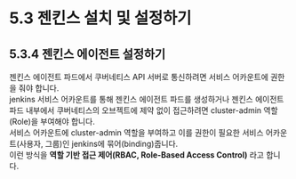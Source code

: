 # 5.3 젠킨스 설치 및 설정하기

## 5.3.4 젠킨스 에이전트 설정하기

젠킨스 에이전트 파드에서 쿠버네티스 API 서버로 통신하려면 서비스 어카운트에 권한을 줘야 합니다.  
jenkins 서비스 어카운트를 통해 젠킨스 에이전트 파드를 생성하거나 젠킨스 에이전트 파드 내부에서 쿠버네티스의 오브젝트에 제약 없이 접근하려면 cluster-admin 역할(Role)을 부여해야 합니다.  
서비스 어카운트에 cluster-admin 역할을 부여하고 이를 권한이 필요한 서비스 어카운트(사용자, 그룹)인 jenkins에 묶어(binding)줍니다.  
이런 방식을 **역할 기반 접근 제어(RBAC, Role-Based Access Control)** 라고 합니다.
